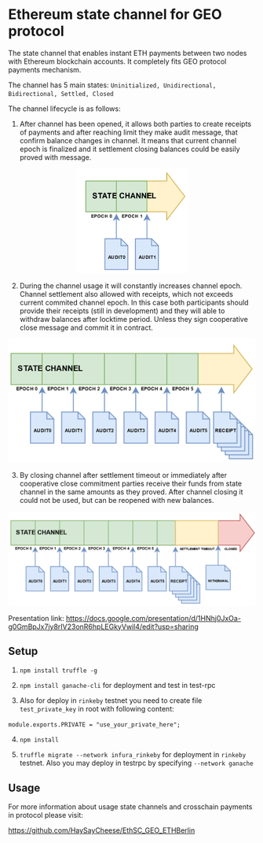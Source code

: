 # Ethereum state channel for GEO protocol

The state channel that enables instant ETH payments between two nodes with Ethereum blockchain accounts. It completely fits GEO protocol payments mechanism. 

The channel has 5 main states: `Uninitialized, Unidirectional, Bidirectional, Settled, Closed`

The channel lifecycle is as follows:

1. After channel has been opened, it allows both parties to create receipts of payments and after reaching limit they make audit message, that confirm balance changes in channel. It means that current channel epoch is finalized and it settlement closing balances could be easily proved with message.

<p align="center">
  <img width="45%" height="35%" src="https://github.com/Koroqe/geo-state-channel-eth/blob/master/images/Screenshot_11.png">
</p>

2. During the channel usage it will constantly increases channel epoch. Channel settlement also allowed with receipts, which not exceeds current commited channel epoch. In this case both participants should provide their receipts (still in development) and they will able to withdraw balances after locktime period. Unless they sign cooperative close message and commit it in contract.

![State_channel_lifecycle2](https://github.com/Koroqe/geo-state-channel-eth/blob/master/images/Screenshot_9.png)

3. By closing channel after settlement timeout or immediately after cooperative close commitment parties receive their funds from state channel in the same amounts as they proved. After channel closing it could not be used, but can be reopened with new balances.

![State_channel_lifecycle3](https://github.com/Koroqe/geo-state-channel-eth/blob/master/images/Screenshot_10.png)

Presentation link: https://docs.google.com/presentation/d/1HNhj0JxOa-g0GmBpJx7jy8rIV23onR6hpLEGkyVwil4/edit?usp=sharing

## Setup

1. `npm install truffle -g`

2. `npm install ganache-cli` for deployment and test in test-rpc

3. Also for deploy in `rinkeby` testnet you need to create file `test_private_key` in root with following content:

`module.exports.PRIVATE = "use_your_private_here";`

4. `npm install`

5. `truffle migrate --network infura_rinkeby` for deployment in `rinkeby` testnet. Also you may deploy in testrpc by specifying `--network ganache`

## Usage

For more information about usage state channels and crosschain payments in protocol please visit:

https://github.com/HaySayCheese/EthSC_GEO_ETHBerlin
